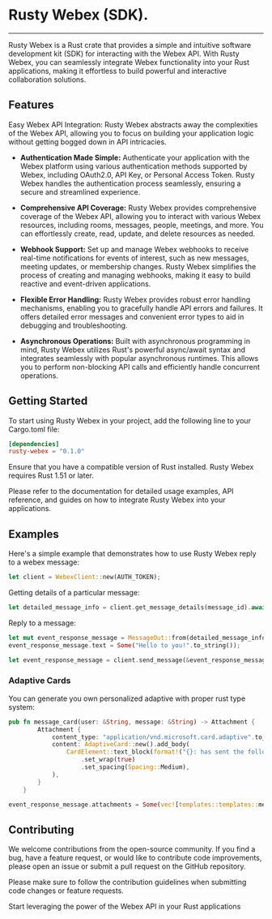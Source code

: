 # Rusty Webex (SDK).
<hr>

Rusty Webex is a Rust crate that provides a simple and intuitive software development kit (SDK) for interacting with the Webex API. With Rusty Webex, you can seamlessly integrate Webex functionality into your Rust applications, making it effortless to build powerful and interactive collaboration solutions.

## Features
Easy Webex API Integration: Rusty Webex abstracts away the complexities of the Webex API, allowing you to focus on building your application logic without getting bogged down in API intricacies.

+ **Authentication Made Simple:** Authenticate your application with the Webex platform using various authentication methods supported by Webex, including OAuth2.0, API Key, or Personal Access Token. Rusty Webex handles the authentication process seamlessly, ensuring a secure and streamlined experience.

+ **Comprehensive API Coverage:** Rusty Webex provides comprehensive coverage of the Webex API, allowing you to interact with various Webex resources, including rooms, messages, people, meetings, and more. You can effortlessly create, read, update, and delete resources as needed.

+ **Webhook Support:** Set up and manage Webex webhooks to receive real-time notifications for events of interest, such as new messages, meeting updates, or membership changes. Rusty Webex simplifies the process of creating and managing webhooks, making it easy to build reactive and event-driven applications.

+ **Flexible Error Handling:** Rusty Webex provides robust error handling mechanisms, enabling you to gracefully handle API errors and failures. It offers detailed error messages and convenient error types to aid in debugging and troubleshooting.

+ **Asynchronous Operations:** Built with asynchronous programming in mind, Rusty Webex utilizes Rust's powerful async/await syntax and integrates seamlessly with popular asynchronous runtimes. This allows you to perform non-blocking API calls and efficiently handle concurrent operations.

## Getting Started
To start using Rusty Webex in your project, add the following line to your Cargo.toml file:

```toml
[dependencies]
rusty-webex = "0.1.0"
```

Ensure that you have a compatible version of Rust installed. Rusty Webex requires Rust 1.51 or later.

Please refer to the documentation for detailed usage examples, API reference, and guides on how to integrate Rusty Webex into your applications.

## Examples
Here's a simple example that demonstrates how to use Rusty Webex reply to a webex message:

```rust
let client = WebexClient::new(AUTH_TOKEN);
```

Getting details of a particular message:

```rust
let detailed_message_info = client.get_message_details(message_id).await;
```

Reply to a message:
```rust
let mut event_response_message = MessageOut::from(detailed_message_info);
event_response_message.text = Some("Hello to you!".to_string());

let event_response_message = client.send_message(&event_response_message).await;
```

### Adaptive Cards

You can generate you own personalized adaptive with proper rust type system:

```rust
pub fn message_card(user: &String, message: &String) -> Attachment {
        Attachment {
            content_type: "application/vnd.microsoft.card.adaptive".to_string(),
            content: AdaptiveCard::new().add_body(
                CardElement::text_block(format!("{}: has sent the following message: {}", user, message))
                    .set_wrap(true)
                    .set_spacing(Spacing::Medium),
            ),
        }
    }

event_response_message.attachments = Some(vec![templates::templates::message_card("Sebastian", "Hello from Rust, Webex!")])
```

## Contributing
We welcome contributions from the open-source community. If you find a bug, have a feature request, or would like to contribute code improvements, please open an issue or submit a pull request on the GitHub repository.

Please make sure to follow the contribution guidelines when submitting code changes or feature requests.

Start leveraging the power of the Webex API in your Rust applications
